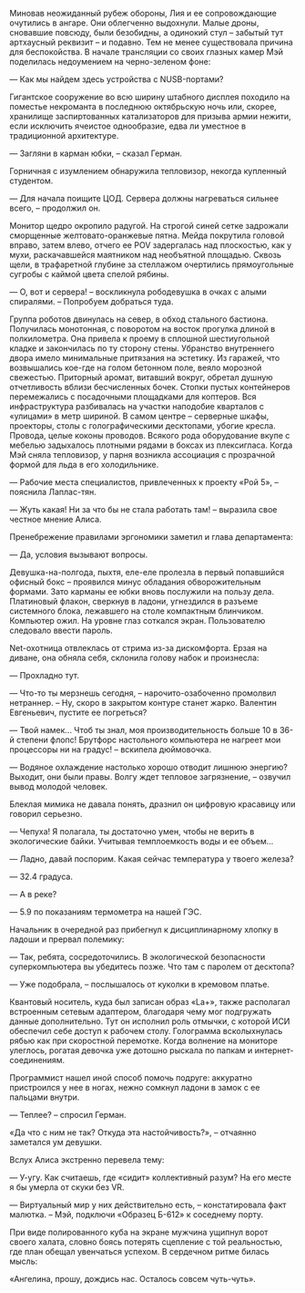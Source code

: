 Миновав неожиданный рубеж обороны, Лия и ее сопровождающие очутились в ангаре. Они облегченно выдохнули. Малые дроны, сновавшие повсюду, были безобидны, а одинокий стул – забытый тут артхаусный реквизит – и подавно. Тем не менее существовала причина для беспокойства. В начале трансляции со своих глазных камер Мэй поделилась недоумением на черно-зеленом фоне:  
  
— Как мы найдем здесь устройства с NUSB-портами?   
  
Гигантское сооружение во всю ширину штабного дисплея походило на поместье некроманта в последнюю октябрьскую ночь или, скорее, хранилище заспиртованных катализаторов для призыва армии нежити, если исключить ячеистое однообразие, едва ли уместное в традиционной архитектуре.  
  
— Загляни в карман юбки, – сказал Герман.  
  
Горничная с изумлением обнаружила тепловизор, некогда купленный студентом.    
  
— Для начала поищите ЦОД. Сервера должны нагреваться сильнее всего, – продолжил он.  
  
Монитор щедро окропило радугой. На строгой синей сетке задрожали сморщенные желтовато-оранжевые пятна. Мейда покрутила головой вправо, затем влево, отчего ее POV задергалась над плоскостью, как у мухи, раскачавшейся маятником над необъятной площадью. Сквозь щели, в трафаретной глубине за стеллажом очертились прямоугольные сугробы с каймой цвета спелой рябины.

— О, вот и сервера! – воскликнула рободевушка в очках с алыми спиралями. – Попробуем добраться туда.  
  
Группа роботов двинулась на север, в обход стального бастиона. Получилась монотонная, с поворотом на восток прогулка длиной в полкилометра. Она привела к проему в сплошной шестиугольной кладке и закончилась по ту сторону стены. Убранство внутреннего двора имело минимальные притязания на эстетику. Из гаражей, что возвышались кое-где на голом бетонном поле, веяло морозной свежестью. Приторный аромат, витавший вокруг, обретал душную отчетливость вблизи бесчисленных бочек. Стопки пустых контейнеров перемежались с посадочными площадками для коптеров. Вся инфраструктура разбивалась на участки наподобие кварталов с «улицами» в метр шириной. В самом центре – серверные шкафы, проекторы, столы с голографическими десктопами, убогие кресла. Провода, целые коконы проводов. Всякого рода оборудование вкупе с мебелью задыхалось плотными рядами в боксах из плексигласа. Когда Мэй сняла тепловизор, у парня возникла ассоциация с прозрачной формой для льда в его холодильнике.  
  
— Рабочие места специалистов, привлеченных к проекту «Рой 5», – пояснила Лаплас-тян.

— Жуть какая! Ни за что бы не стала работать там! – выразила свое честное мнение Алиса.  
  
Пренебрежение правилами эргономики заметил и глава департамента:  
  
— Да, условия вызывают вопросы.  
  
Девушка-на-полгода, пыхтя, еле-еле пролезла в первый попавшийся офисный бокс – проявился минус обладания обворожительным формами. Зато карманы ее юбки вновь послужили на пользу дела. Платиновый флакон, сверкнув в ладони, угнездился в разъеме системного блока, лежавшего на столе компактным блинчиком. Компьютер ожил. На уровне глаз соткался экран. Пользователю следовало ввести пароль.  

Net-охотница отвлеклась от стрима из-за дискомфорта. Ерзая на диване, она обняла себя, склонила голову набок и произнесла:

— Прохладно тут.

— Что-то ты мерзнешь сегодня, – нарочито-озабоченно промолвил нетраннер. – Ну, скоро в закрытом контуре станет жарко. Валентин Евгеньевич, пустите ее погреться?

— Твой намек... Чтоб ты знал, моя производительность больше 10 в 36-й степени флопс! Брутфорс настольного компьютера не нагреет мои процессоры ни на градус! – вскипела дюймовочка.

— Водяное охлаждение настолько хорошо отводит лишнюю энергию? Выходит, они были правы. Волгу ждет тепловое загрязнение, – озвучил вывод молодой человек.

Блеклая мимика не давала понять, дразнил он цифровую красавицу или говорил серьезно.

— Чепуха! Я полагала, ты достаточно умен, чтобы не верить в экологические байки. Учитывая темплоемкость воды и ее объем...

— Ладно, давай поспорим. Какая сейчас температура у твоего железа?

— 32.4 градуса.

— А в реке?

— 5.9 по показаниям термометра на нашей ГЭС.

Начальник в очередной раз прибегнул к дисциплинарному хлопку в ладоши и прервал полемику:

— Так, ребята, сосредоточились. В экологической безопасности суперкомпьютера вы убедитесь позже. Что там с паролем от десктопа?

— Уже подобрала, – послышалось от куколки в кремовом платье.

Квантовый носитель, куда был записан образ «La+», также располагал встроенным сетевым адаптером, благодаря чему мог подгружать данные дополнительно. Тут он исполнил роль отмычки, с которой ИСИ обеспечил себе доступ к рабочем столу. Голограмма всколыхнулась рябью как при скоростной перемотке. Когда волнение на мониторе улеглось, рогатая девочка уже дотошно рыскала по папкам и интернет-соединениям. 

Программист нашел иной способ помочь подруге: аккуратно пристроился у нее в ногах, нежно сомкнул ладони в замок с ее пальцами внутри.

— Теплее? – спросил Герман.

«Да что с ним не так? Откуда эта настойчивость?», – отчаянно заметался ум девушки.

Вслух Алиса экстренно перевела тему:

— У-угу. Как считаешь, где «сидит» коллективный разум? На его месте я бы умерла от скуки без VR.

— Виртуальный мир у них действительно есть, – констатировала факт малютка. – Мэй, подключи «Образец Б-612» к соседнему порту. 

При виде полированного куба на экране мужчина ущипнул ворот своего халата, словно боясь потерять сцепление с той реальностью, где план обещал увенчаться успехом. В сердечном ритме билась мысль:

«Ангелина, прошу, дождись нас. Осталось совсем чуть-чуть».